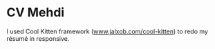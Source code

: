 # CV Mehdi #
I used Cool Kitten framework (www.jalxob.com/cool-kitten) to redo my résumé in responsive.
